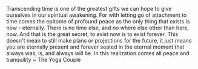 Transcending time is one of the greatest gifts we can hope to give ourselves in our spiritual awakening. For with letting go of attachment to time comes the epitome of profound peace as the only thing that exists is now - eternally. There is no time else, and no where else other than here, now. And that is the great secret, to exist now is to exist forever. This doesn't mean to still make plans or projections for the future, it just means you are eternally present and forever seated in the eternal moment that always was, is, and always will be. In this realization comes all peace and tranquility ~ The Yoga Couple